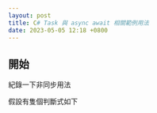 ```yaml
---
layout: post
title: C# Task 與 async await 相關範例用法
date: 2023-05-05 12:18 +0800
---
```


## 開始

<p>紀錄一下非同步用法</p>


假設有隻個判斷式如下
<script  type='text/javascript' src=''>

    public bool check()
    {
      bool result = bExistA1() && bExistA2() && bExistA3();
      return result;
    }
    public bool bExistA1()
    {
      return true;
    }
    public bool bExistA2()
    {
      return true;
    }
    public bool bExistA2()
    {
      return true;
    }


可以改成如下
<script  type='text/javascript' src=''>

    Task<bool> t1 = bExistA1();
    Task<bool> t2 = bExistA2();
    Task.WaitAll(t1, t2);
    bool[] results = new bool[] { t1.Result, t2.Result);

    public async Task<bool> bExistA1()
    {
        /*
        await ...
        */
        return true;
    }
    public async Task<bool> bExistA2()
    {
        /*
        await ...
        */
        return true;
    }
    public async Task<bool> bExistA3()
    {
        /*
        await ...
        */
        return true;
    }
